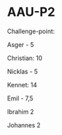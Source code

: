 # AAU-P2

Challenge-point:

Asger - 5

Christian: 10

Nicklas - 5

Kennet: 14

Emil - 7,5

Ibrahim  2

Johannes 2

